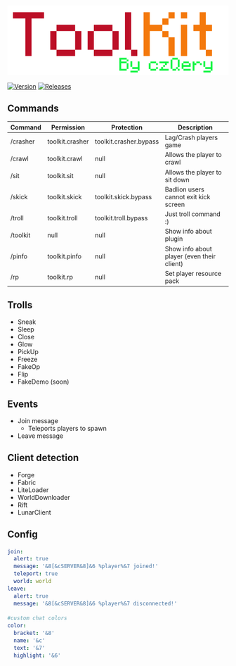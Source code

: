 <p align="center">
    <img src="https://github.com/czQery/ToolKit/blob/master/banner.png?raw=true">
</p>

[![Version](https://img.shields.io/badge/version-v2.3-informational.svg)](https://github.com/czQery/ToolKit/releases)
[![Releases](https://img.shields.io/badge/download-1.16.5-brightgreen.svg)](https://github.com/czQery/ToolKit/releases/latest/download/ToolKit.jar)

## Commands

| Command           | Permission            | Protection                | Description                                   |
| ----------------- | --------------------- | ------------------------- | --------------------------------------------- |
| /crasher          | toolkit.crasher       | toolkit.crasher.bypass    | Lag/Crash players game                        |
| /crawl            | toolkit.crawl         | null                      | Allows the player to crawl                    |
| /sit              | toolkit.sit           | null                      | Allows the player to sit down                 |
| /skick            | toolkit.skick         | toolkit.skick.bypass      | Badlion users cannot exit kick screen         |
| /troll            | toolkit.troll         | toolkit.troll.bypass      | Just troll command :)                         |
| /toolkit          | null                  | null                      | Show info about plugin                        |
| /pinfo            | toolkit.pinfo         | null                      | Show info about player  (even their client)   |
| /rp               | toolkit.rp            | null                      | Set player resource pack                      |

## Trolls

- Sneak
- Sleep
- Close
- Glow
- PickUp
- Freeze
- FakeOp
- Flip
- FakeDemo (soon)

## Events

- Join message
    - Teleports players to spawn
- Leave message

## Client detection

- Forge
- Fabric
- LiteLoader
- WorldDownloader
- Rift
- LunarClient

## Config

```yml
join:
  alert: true
  message: '&8[&cSERVER&8]&6 %player%&7 joined!'
  teleport: true
  world: world
leave:
  alert: true
  message: '&8[&cSERVER&8]&6 %player%&7 disconnected!'

#custom chat colors
color:
  bracket: '&8'
  name: '&c'
  text: '&7'
  highlight: '&6'
```
